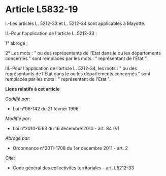# Article L5832-19

I.-Les articles L. 5212-33 et L. 5212-34 sont applicables à Mayotte. 

II.-Pour l'application de l'article L. 5212-33 : 

1° abrogé ; 

2° Les mots : " ou des représentants de l'Etat dans le ou les départements concernés " sont remplacés par les mots : "
représentant de l'Etat ". 

III.-Pour l'application de l'article L. 5212-34, les mots : " ou des représentants de l'Etat dans le ou les départements
concernés " sont remplacés par les mots : " représentant de l'Etat ".

**Liens relatifs à cet article**

_Codifié par_:

  - Loi n°96-142 du 21 février 1996

_Modifié par_:

  - Loi n°2010-1563 du 16 décembre 2010 - art. 84 (V)

_Abrogé par_:

  - Ordonnance n°2011-1708 du 1er décembre 2011 - art. 2

_Cite_:

  - Code général des collectivités territoriales - art. L5212-33
